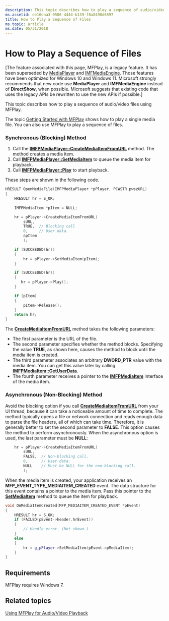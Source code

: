 ```yaml
---
description: This topic describes how to play a sequence of audio/video files using MFPlay.
ms.assetid: ee16eaa3-0506-4444-b139-f8a8498d6597
title: How to Play a Sequence of Files
ms.topic: article
ms.date: 05/31/2018
---
```


# How to Play a Sequence of Files

\[The feature associated with this page, MFPlay, is a legacy feature. It has been superseded by [MediaPlayer](/uwp/api/Windows.Media.Playback.MediaPlayer) and  [IMFMediaEngine](/windows/win32/api/mfmediaengine/nn-mfmediaengine-imfmediaengine). Those features have been optimized for Windows 10 and Windows 11. Microsoft strongly recommends that new code use **MediaPlayer** and **IMFMediaEngine** instead of **DirectShow**, when possible. Microsoft suggests that existing code that uses the legacy APIs be rewritten to use the new APIs if possible.\]

This topic describes how to play a sequence of audio/video files using MFPlay.


The topic [Getting Started with MFPlay](getting-started-with-mfplay.md) shows how to play a single media file. You can also use MFPlay to play a sequence of files.

### Synchronous (Blocking) Method

1.  Call the [**IMFPMediaPlayer::CreateMediaItemFromURL**](/windows/desktop/api/mfplay/nf-mfplay-imfpmediaplayer-createmediaitemfromurl) method. The method creates a media item.
2.  Call [**IMFPMediaPlayer::SetMediaItem**](/windows/desktop/api/mfplay/nf-mfplay-imfpmediaplayer-setmediaitem) to queue the media item for playback.
3.  Call [**IMFPMediaPlayer::Play**](/windows/desktop/api/mfplay/nf-mfplay-imfpmediaplayer-play) to start playback.

These steps are shown in the following code.


```C++
HRESULT OpenMediaFile(IMFPMediaPlayer *pPlayer, PCWSTR pwszURL)
{
    HRESULT hr = S_OK;
    
    IMFPMediaItem *pItem = NULL;

    hr = pPlayer->CreateMediaItemFromURL(
        sURL, 
        TRUE,  // Blocking call
        0,     // User data.
        &pItem
        );

    if (SUCCEEDED(hr))
    {
        hr = pPlayer->SetMediaItem(pItem);
    }

    if (SUCCEEDED(hr))
    {
       hr = pPlayer->Play();
    }

    if (pItem)
    {
        pItem->Release();
    }
    return hr;
}
```



The [**CreateMediaItemFromURL**](/windows/desktop/api/mfplay/nf-mfplay-imfpmediaplayer-createmediaitemfromurl) method takes the following parameters:

-   The first parameter is the URL of the file.
-   The second parameter specifies whether the method blocks. Specifying the value **TRUE**, as shown here, causes the method to block until the media item is created.
-   The third parameter associates an arbitrary **DWORD\_PTR** value with the media item. You can get this value later by calling [**IMFPMediaItem::GetUserData**](/windows/desktop/api/mfplay/nf-mfplay-imfpmediaitem-getuserdata).
-   The fourth parameter receives a pointer to the [**IMFPMediaItem**](/windows/desktop/api/mfplay/nn-mfplay-imfpmediaitem) interface of the media item.

### Asynchronous (Non-Blocking) Method

Avoid the blocking option if you call [**CreateMediaItemFromURL**](/windows/desktop/api/mfplay/nf-mfplay-imfpmediaplayer-createmediaitemfromurl) from your UI thread, because it can take a noticeable amount of time to complete. The method typically opens a file or network connection and reads enough data to parse the file headers, all of which can take time. Therefore, it is generally better to set the second parameter to **FALSE**. This option causes the method to perform asynchronously. When the asynchronous option is used, the last parameter must be **NULL**:


```C++
    hr = pPlayer->CreateMediaItemFromURL(
        sURL, 
        FALSE,  // Non-blocking call.
        0,      // User data.
        NULL    // Must be NULL for the non-blocking call.
        );
```



When the media item is created, your application receives an **MFP\_EVENT\_TYPE\_MEDIAITEM\_CREATED** event. The data structure for this event contains a pointer to the media item. Pass this pointer to the [**SetMediaItem**](/windows/desktop/api/mfplay/nf-mfplay-imfpmediaplayer-setmediaitem) method to queue the item for playback.


```C++
void OnMediaItemCreated(MFP_MEDIAITEM_CREATED_EVENT *pEvent)
{
    HRESULT hr = S_OK;
    if (FAILED(pEvent->header.hrEvent))
    {
        // Handle error. (Not shown.)
    }
    else
    {
        hr = g_pPlayer->SetMediaItem(pEvent->pMediaItem);
    }
}
```



## Requirements

MFPlay requires Windows 7.

## Related topics

<dl> <dt>

[Using MFPlay for Audio/Video Playback](using-mfplay-for-audio-video-playback.md)
</dt> </dl>

 

 




